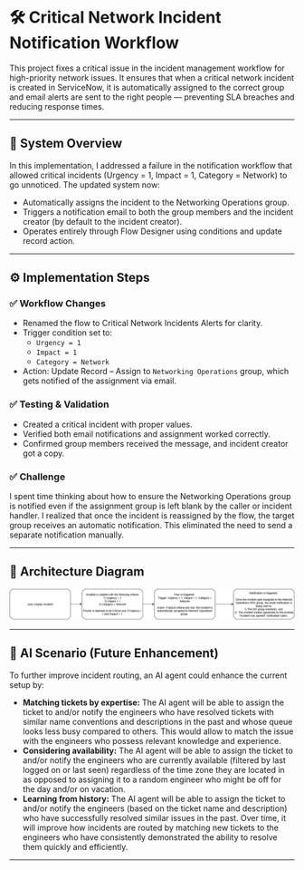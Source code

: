 # 🛠️ Critical Network Incident Notification Workflow

This project fixes a critical issue in the incident management workflow for high-priority network issues. It ensures that when a critical network incident is created in ServiceNow, it is automatically assigned to the correct group and email alerts are sent to the right people — preventing SLA breaches and reducing response times.

---

## 📌 System Overview

In this implementation, I addressed a failure in the notification workflow that allowed critical incidents (Urgency = 1, Impact = 1, Category = Network) to go unnoticed. The updated system now:

- Automatically assigns the incident to the Networking Operations group.
- Triggers a notification email to both the group members and the incident creator (by default to the incident creator).
- Operates entirely through Flow Designer using conditions and update record action.

---

## ⚙️ Implementation Steps

### ✅ Workflow Changes
- Renamed the flow to Critical Network Incidents Alerts for clarity.
- Trigger condition set to:
  - `Urgency = 1`
  - `Impact = 1`
  - `Category = Network`
- Action: Update Record – Assign to `Networking Operations` group, which gets notified of the assignment via email.

### ✅ Testing & Validation
- Created a critical incident with proper values.
- Verified both email notifications and assignment worked correctly.
- Confirmed group members received the message, and incident creator got a copy.

### ✅ Challenge
I spent time thinking about how to ensure the Networking Operations group is notified even if the assignment group is left blank by the caller or incident handler. I realized that once the incident is reassigned by the flow, the target group receives an automatic notification. This eliminated the need to send a separate notification manually.

---

## 🧩 Architecture Diagram

![System Flow Diagram](assets/Diagram.png)

---

## 🧠 AI Scenario (Future Enhancement)

To further improve incident routing, an AI agent could enhance the current setup by:

- **Matching tickets by expertise:** The AI agent will be able to assign the ticket to and/or notify the engineers who have resolved tickets with similar name conventions and descriptions in the past and whose queue looks less busy compared to others. This would allow to match the issue with the engineers who possess relevant knowledge and experience.
- **Considering availability:** The AI agent will be able to assign the ticket to and/or notify the engineers who are currently available (filtered by last logged on or last seen) regardless of the time zone they are located in as opposed to assigning it to a random engineer who might be off for the day and/or on vacation. 
- **Learning from history:** The AI agent will be able to assign the ticket to and/or notify the engineers (based on the ticket name and description) who have successfully resolved similar issues in the past. Over time, it will improve how incidents are routed by matching new tickets to the engineers who have consistently demonstrated the ability to resolve them quickly and efficiently.

---


